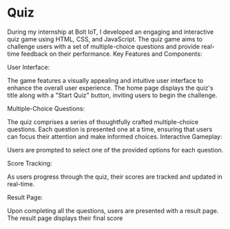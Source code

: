 # Quiz
During my internship at Bolt IoT, I developed an engaging and interactive quiz game using HTML, CSS, and JavaScript. The quiz game aims to challenge users with a set of multiple-choice questions and provide real-time feedback on their performance. 
Key Features and Components:

User Interface:

The game features a visually appealing and intuitive user interface to enhance the overall user experience.
The home page displays the quiz's title along with a "Start Quiz" button, inviting users to begin the challenge.

Multiple-Choice Questions:

The quiz comprises a series of thoughtfully crafted multiple-choice questions.
Each question is presented one at a time, ensuring that users can focus their attention and make informed choices.
Interactive Gameplay:

Users are prompted to select one of the provided options for each question.

Score Tracking:

As users progress through the quiz, their scores are tracked and updated in real-time.

Result Page:

Upon completing all the questions, users are presented with a result page.
The result page displays their final score 
